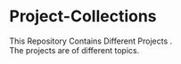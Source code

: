 # Project-Collections
This Repository Contains Different Projects .
<br>
The projects are of different topics.
